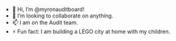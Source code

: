 - 👋 Hi, I’m @myronauditboard!
- 💞️ I’m looking to collaborate on anything.
- 📫 I am on the Audit team.
- ⚡ Fun fact: I am building a LEGO city at home with my children.

<!---
myronauditboard/myronauditboard is a ✨ special ✨ repository because its `README.md` (this file) appears on your GitHub profile.
You can click the Preview link to take a look at your changes.
--->
